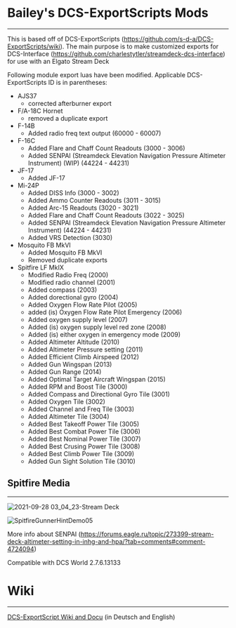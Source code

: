 # Bailey's DCS-ExportScripts Mods
---

This is based off of DCS-ExportScripts (https://github.com/s-d-a/DCS-ExportScripts/wiki). The main purpose is to make customized exports for DCS-Interface (https://github.com/charlestytler/streamdeck-dcs-interface) for use with an Elgato Stream Deck 

Following module export luas have been modified. Applicable DCS-ExportScripts ID is in parentheses:
- AJS37
  - corrected afterburner export
- F/A-18C Hornet
  - removed a duplicate export
- F-14B
  - Added radio freq text output (60000 - 60007)
- F-16C
  - Added Flare and Chaff Count Readouts (3000 - 3006)
  - Added SENPAI (Streamdeck Elevation Navigation Pressure Altimeter Instrument) (WIP) (44224 - 44231)
- JF-17
  - Added JF-17
- Mi-24P
  - Added DISS Info (3000 - 3002)
  - Added Ammo Counter Readouts (3011 - 3015)
  - Added Arc-15 Readouts (3020 - 3021)
  - Added Flare and Chaff Count Readouts (3022 - 3025)
  - Added SENPAI (Streamdeck Elevation Navigation Pressure Altimeter Instrument) (44224 - 44231)
  - Added VRS Detection (3030)
- Mosquito FB MkVI
  - Added Mosquito FB MkVI
  - Removed duplicate exports
- Spitfire LF MkIX
  - Modified Radio Freq (2000)
  - Modified radio channel (2001)
  - Added compass (2003)
  - Added dorectional gyro (2004)
  - Added Oxygen Flow Rate Pilot (2005)
  - added (is) Oxygen Flow Rate Pilot Emergency (2006)
  - Added oxygen supply level (2007)
  - Added (is) oxygen supply level red zone (2008)
  - Added (is) either oxygen in emergency mode (2009)
  - Added Altimeter Altitude (2010)
  - Added Altimeter Pressure setting (2011)
  - Added Efficient Climb Airspeed (2012)
  - Added Gun Wingspan (2013)
  - Added Gun Range (2014)
  - Added Optimal Target Aircraft Wingspan (2015)
  - Added RPM and Boost Tile (3000)
  - Added Compass and Directional Gyro Tile (3001)
  - Added Oxygen Tile (3002)
  - Added Channel and Freq Tile (3003)
  - Added Altimeter Tile (3004)
  - Added Best Takeoff Power Tile (3005)
  - Added Best Combat Power Tile (3006)
  - Added Best Nominal Power Tile (3007)
  - Added Best Crusing Power Tile (3008)
  - Added Best Climb Power Tile (3009)
  - Added Gun Sight Solution Tile (3010)
 
## Spitfire Media
---
   ![2021-09-28 03_04_23-Stream Deck](https://user-images.githubusercontent.com/15984377/134961372-176c7606-8588-4948-9929-0ea3c69eee6d.jpg)

   ![SpitfireGunnerHintDemo05](https://user-images.githubusercontent.com/15984377/134962944-d6440294-2378-4093-9997-36e033360e7e.gif)


More info about SENPAI (https://forums.eagle.ru/topic/273399-stream-deck-altimeter-setting-in-inhg-and-hpa/?tab=comments#comment-4724094)

Compatible with DCS World 2.7.6.13133

# Wiki
---
[DCS-ExportScript Wiki and Docu](https://github.com/s-d-a/DCS-ExportScripts/wiki) (in Deutsch and English)
